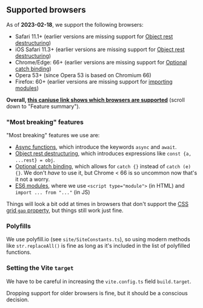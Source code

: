 ## Supported browsers

As of **2023-02-18**, we support the following browsers:

-   Safari 11.1+ (earlier versions are missing support for [Object rest destructuring](https://caniuse.com/mdn-javascript_operators_destructuring_rest_in_objects))
-   iOS Safari 11.3+ (earlier versions are missing support for [Object rest destructuring](https://caniuse.com/mdn-javascript_operators_destructuring_rest_in_objects))
-   Chrome/Edge: 66+ (earlier versions are missing support for [Optional catch binding](https://caniuse.com/mdn-javascript_statements_try_catch_optional_catch_binding))
-   Opera 53+ (since Opera 53 is based on Chromium 66)
-   Firefox: 60+ (earlier versions are missing support for [importing modules](https://caniuse.com/es6-module))

**Overall, [this caniuse link shows which browsers are supported](https://caniuse.com/async-functions,mdn-javascript_operators_destructuring_rest_in_objects,es6-module,mdn-javascript_statements_try_catch_optional_catch_binding)** (scroll down to "Feature summary").

### "Most breaking" features

"Most breaking" features we use are:

-   [Async functions](https://caniuse.com/async-functions), which introduce the keywords `async` and `await`.
-   [Object rest destructuring](https://caniuse.com/mdn-javascript_operators_destructuring_rest_in_objects), which introduces expressions like `const {a, ...rest} = obj`.
-   [Optional catch binding](https://caniuse.com/mdn-javascript_statements_try_catch_optional_catch_binding), which allows for `catch {}` instead of `catch (e) {}`.
    We don't _have_ to use it, but Chrome < 66 is so uncommon now that's it not a worry.
-   [ES6 modules](https://caniuse.com/es6-module), where we use `<script type="module">` (in HTML) and `import ... from "..."` (in JS)

Things will look a bit odd at times in browsers that don't support the [CSS grid `gap` property](https://caniuse.com/mdn-css_properties_gap_grid_context), but things still work just fine.

### Polyfills

We use polyfill.io (see `site/SiteConstants.ts`), so using modern methods like `str.replaceAll()` is fine as long as it's included in the list of polyfilled functions.

### Setting the Vite `target`

We have to be careful in increasing the `vite.config.ts` field `build.target`.

Dropping support for older browsers is fine, but it should be a conscious decision.
